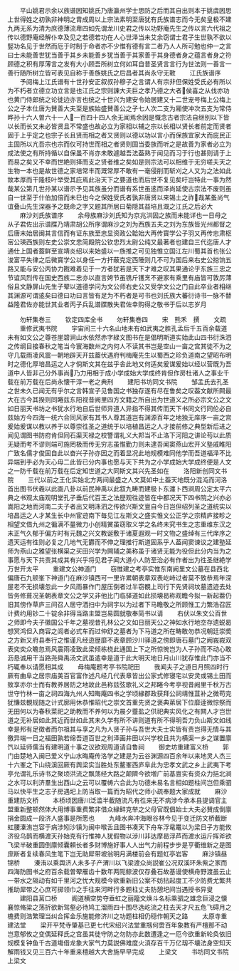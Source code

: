 <!-- { "loadSidebar": true } -->
　　平山姚君示余以族谱因知姚氏乃唐瀛州学士思防之后而其自出则本于姚虞因思上世得姓之初孰非神明之胄成周以上宗法素明至唐犹有氏族谱志而今无矣皇极不建九两无系为清为庶德薄流卑四如先谓龙川史君之传以功野庵先生之传以言六代祖之传以德野庵经解仆幸及见之若德若功在人心世泽当未艾余窃谓士君子生世孰不欲以竪功名见于世然而厄于时制于命者亦不少惟有德有言二者乃人人所可勉也仲一之言曰士未能善世犹当善于其乡未能善乡犹当善于其家善于其身德者身之蕴言者身之符顾德之积有厚薄言之发有大小顾吾所树立何如耳自昔圣贤言言行为世法则一善言一善行随所树立皆可表见自称于善族姚氏之后昌者其尚永守无斁
　　江氏族谱序
　　予阅梅上江氏谱有十世孙安正叙叔孙穆子之言谓人有宗非但保姓受氏必有所以为不朽者立德立功立言是也江氏之宗则諌大夫巨之孝乃德之大者侯喜之从伐亦功也黄门侍郎统之论徙边亦言也统之十世兴为建安令始居建又十二世宠号梅上公梅上公之子本仕唐为賛善大夫至是族始盛賛善公之子七人次二支为厢使冲次五支为常侍晔孙十六人曽六十一人一百四十四人余无闻焉余因是慨念古者宗法自继别以下皆以长而长又未必皆贤且不常盛也故必立为家相以辅之宗以长相以贤长者前定而贤者固于上乎定之也宗子长且贤而相之者又贤则以德以功以言小而保族宜家大而庇民正主固所以亢吾宗也宗而仅可持世而相之者贤则固当委族而听之是故善为家者必立为成法使之有所持循以自保虽不肖亦未敢遽越吾法葢熟于闻见而习于行也甚则请于上而易之矣又不幸而世絶则择而支之贤者维之矣如是则宗法可以相维于无穷嗟夫天之生物一本也是故世德之家培常丰而溉常厚不敢有一毫侵削而斩刈之人又为之法如此故本厚而干隆枝叶举受其庇焉此治天下之要道也而后世不复见矣吁岂特此一事为然哉某公第几世孙某以谱示予见其族虽分而谱有系世虽逺而泽尚延使古宗法不废则虽自一世至于什伯加倍而未巳也今之保姓受氏者孰非唐贤以来锡土之祚哉某蚤尚气谊叠山先生深器予之既命之字又题其所居曰菊隠其益培且溉之江氏之后必大
　　麻沙刘氏族谱序
　　余母族麻沙刘氏知为京兆洪固之族而未能详也一日母之从子君佐出示谱牒乃靖肃胡公所序谓麻沙之刘为西族五夫之刘为东族皆光州都督之后唐末始居闽其言信而有证东族至忠显资政公韐始大再传寳学公子羽又再传忠肃枢宻公瑛西族则左史公崇文忠简殿院公钦忠烈太尉公纯又最著者也建自三代迄唐人才通仕上国者葢鲜至宣靖炎绍以来始盛以一族推之可见独惟立国江左川蜀其首也张公浚富平失律之后微寳学公以身任一方扞蔽克定西陲则几不可为国后来右史公搃饷五路又能与安公丙协力戡难着见于一方者犹若是天下才难之叹其果通论乎东族三忠之节谊风烈传在国史西族二忠亦以直言姱节虽镌斤镬烹不避家有乘里有庙皆可敦厉薄俗且文静屏山先生子翚以道德学问为文公师右史公又受学文公之门自此卒业者相继其渊源可谓逺矣曰德曰功曰言皆有足为不朽者是可书也刘氏族大蕃衍诗书一脉不替益隆君佐亦能世其业者丙子兵乱谱牒散失君佐幸购得之敬书于后以志岁月














　　勿轩集巻三
　　钦定四库全书
　　勿轩集巻四
　　宋　熊禾　撰
　　文疏
　　重修武夷书院
　　宇宙间三十六名山地未有如武夷之胜孔孟后千五百余载道未有如文公之尊苍崖碧涧山水依然赤字緑文图书在是倡明斯道实始此山四书衍洙泗之传纲目接春秋之笔当今寰海数州之内何人不读其书岂是空山一亩之宫其徒不为之守几载雨凌风震一朝地辟天开兹葢伏遇府判梅庵先生以蜀西之珍负道南之望昭布明时之德化厚培昌运之人才倘斯文其在兹乎舎此地又何适矣爰谋爰始以经以营既为吾道中人皆非己分外事尚乃力用相于成小学成始大学成终肯但作房杜诸人之事业千载在前万载在后尚永懐干淳一老之典刑
　　建阳书坊同文书院
　　邹孟氏去孔圣之世未久已闻无有乎尔之言韩宣子见鲁国之书独存遂有尽在鲁矣之叹葢文献所闗最大在古今其揆则同睠兹东阳视昔阙里四方文籍之所自出为世道义之所必宗文公之文如日丽天书坊之书犹水行地自后世师异道人异指不得其传而天下书同文行同伦必自兹始方今四海一统六合同风家有其书人尊其道岂有渊源百年之地独无庠序一亩之宫爰始爰谋以教以养于以尊崇徃圣之道统于以培植昌运之人才接前修之典型新后进之闻见谓图书防府肯但同石渠天禄之校讐谓礼义大邦当不止洛下河阳之讲论苟以此质无疑而考不谬则端可施罔极而传无穷志虽惟勤力则未逮吾闻窦燕山宏开义塾戚睢阳广致名儒才俊固自此以奋兴子孙亦因之而着显况此地规模难同他学而吾道福泽不比异端到手必为天心毋二此皆已分内事也愿与天下共为之小学成始大学成终便是人文之一防千载在前万载在后定知世道之大同斯文其兴先圣如在
　　洛阳新创同文书院
　　三代以前之王化实始北方两间最盛之人文莫如中土葢天地既分混沌而河洛首出图书伏羲以此画八卦以前民神禹以此叙九畴而建极卜东瀍卜西涧周公定太平六典之书观太庙观明堂孔子垂后代百王之法歴观徃迹皆在中都况天下四书院之兴亦必嵩阳之地而河南二夫子者出又明洙泗之传欲兴斯文亶自今日岂但绍列圣之道统实以培昌运之人才某生长中州宦逰南下毎见江左斯文之盛实惟文公正学之宗精庐接畛之相望文借九州之徧满不量微力小创精黉虽窃取义学之名终未究书生之志重维东汉之末正气久郁于偏方时有元魏之兴文教诞敷于诸夏遐观一时文物之盛绰有三代庠序之遗天运有徃则必复之几地气无欝而不伸之理推行斯道固系乎人葢闻窦谏议之建塾延师为燕山之雅望张横渠之买田兴学为闗辅之美称虽于诸贤无能为役但此分内当为之事愿与天下共责其成其有兴乎将见君子闻大道小人防至治必有作者出为徃圣继絶学万世开太平
　　重建文公神道门
　　窃惟建之考亭实惟东南阙里文公墓在县西北偏唐石九顿峯下神道门在麻沙镇西可一里许累朝表章双表屹峙过者莫不致恭焉年深屋老不无损壊忽此一夕风雨暴作门屋压倒者过半窃覩上司行下先贤祠坟墓遗迹去处皆务修葺况圣朝表章文公之学又非他比门临驿道如此损壊曷称观瞻今拟一新起葢仍旧其傍作草庐三间召人居守洒扫中为祠宇以为过者下马瞻敬之所顾惟工力繁浩召匠计费约用钞二十锭余非得当路主盟岂易圆就敬奉简书以请
　　右伏以朱文公百世之师即今夫子徽国公千年之墓视昔孔林公之文如日丽天公之神如水行地空存遗蜕曷想冥鸿但入商容之闾者必式车而过仲舒之墓者为下马道之所在畴敢勿恭况朝廷崇奬之方新又府县奉行之惟谨凡经逰歴靡不表章顾沙川驿道之傍即唐石墓门之阙峩峩双表奕奕众瞻忽焉风震雨凌致此梁倾栋桡此通国上下之所惊惋岂为人子孙而不动心敢沥恳诚用干当路尧舜禹汤文武虽逺幸是道于此大明天地日月山川犹存惟此门亦当不朽辄奉以请愿相其成
　　母梅庵题考亭书院祀田
　　我闻夫子之道日月照四时行厥有曲阜之居宗庙美百官富作述凡经几代表章皆出公家式修寝宅以安灵或锡土田而致享亦尔士而有教养居防之地故此邑称兹弦歌礼义之邦睠今考亭视昔阙里千秋万古世守竹林一亩之祠四海九州人知晦庵四书之学顷縁郡政获拜公祠靖惟苴补之微苟完犹慊兹覩规随之计式廓用休恭惟昭代之崇文首重先贤之褒典苐居下位靡逹微悰祭而无田何以为春秋菜祀之助教而不养何以为晨夕虀盐之供祀典实风化之有闗人才岂世道之无补居如此其近而世如此其未久学有所不讲则道有所不得明吾力负山斯文如线幸是邦有足徴者而尔祖其与享之凡为人贤子孙与吾世大夫士实皆有责岂得无情与其徼异端一日之福田孰若绵吾道百世之利泽画井田以兴学校且共为横渠一乡之谋置廪饩以延师儒当有建明道十事之议欲观周道请自鲁祠
　　御史坊重建富义桥
　　郭门由楚地入闽已爱义宁山水晦庵传洛学之建是为云谷渊源四百余年以来地灵人杰三十六峯之下山绕溪回厥有舆梁实当胜处东鳌峯西庐阜此为忠孝文武之乡上武夷下考亭允谓礼乐诗书之聚顷洪流之飘荡经大路之颠隮今欲増广前基亶实有资众力挹北涧之水可以利济羣生出西山之云可以覆帱六合此为功德未易名言相如题柱间岂但乘驷马以快平生之志子房遇圯上防当取一篇而为昭代之师小疏奉题大家成就
　　麻沙重建防文桥
　　本桥顷因唐川泛滥半截随流凡有徃来无不病涉今承本县提调官主盟重新整顿然体大用博事重费繁非借众縁鲜克举之父母官既倡始士大夫必賛成倒廪捐金圆成一段济人盛事是所愿也
　　九峰水奔冲海眼谷林今见于变迁防文桥截断虹腰溱洧岂容于病涉矧沙镇为闽中喉舌且图书凑天下舟车浮鼋鼍以为梁日子方能攸济役乌鹊而横渡天孙始克有行惟神人犹假物以涉川非达摩曷浮芦而渡水运斤挥斧欲飞梁半破重圆倒廪倾囊頼长者多财博施好事人人出气力前程步步是亨衢维新之是图庶断者复续春风生笔下岂无助犀带坡翁明月满楼前会有题虹亭岩客
　　麻沙镇昼锦桥
　　溱洧以乘舆济人未多子产渭川以飞梁渡众尚説崔公况双溪环朱紫之家而四海防图书之府百余载曽翚雁齿十数年两阨鲸波仅存叠石故基谩使横舟野渡虽云止一带水之隔动有如千里河之忧大规模今欲重新旧公案不妨拈起度工不少防费尤繁共推助犀带之心庶可掷领巾之手往来河畔行多题柱丈夫防憩圯间当遇授书异叟
　　建阳县莒口桥
　　阁道横空势夺垂虹之丽籀文焕斗名标乘驷之雄念巨浸之懐襄惊脩梁之荡折欲新驾壑必待鸠工溜雨四十围尽选屹流之柱去天才尺五危飞碍月之檐费则浩繁理当纠合挥金乐施能修济川之功题柱相仍穏作朝天之路
　　太原寺重建法堂
　　梁开平梵寺肇基已更七代宋绍兴法堂重剏何啻百年象教有严檀那不动岂意郁攸之变偶延释氏之宫虽其徒守防之勿防亦此数遭逢之一厄今欲重新轮奂依旧规模复钟鱼千古道塲借龙象大家气力莫説佛难度火湏存百千万亿刼不壊法身空知天解雨钱又见三百六十年重来檀越大大舍施早早完成
　　上梁文
　　书坊同文书院上梁文
